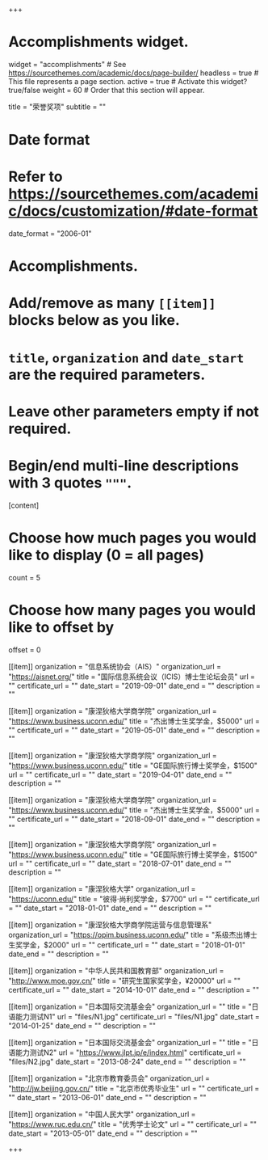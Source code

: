+++
# Accomplishments widget.
widget = "accomplishments"  # See https://sourcethemes.com/academic/docs/page-builder/
headless = true  # This file represents a page section.
active = true  # Activate this widget? true/false
weight = 60  # Order that this section will appear.

title = "荣誉奖项"
subtitle = ""

# Date format
#   Refer to https://sourcethemes.com/academic/docs/customization/#date-format
date_format = "2006-01"

# Accomplishments.
#   Add/remove as many `[[item]]` blocks below as you like.
#   `title`, `organization` and `date_start` are the required parameters.
#   Leave other parameters empty if not required.
#   Begin/end multi-line descriptions with 3 quotes `"""`.


[content]

# Choose how much pages you would like to display (0 = all pages)
  count = 5
  
# Choose how many pages you would like to offset by
  offset = 0


[[item]]
  organization = "信息系统协会（AIS）"
  organization_url = "https://aisnet.org/"
  title = "国际信息系统会议（ICIS）博士生论坛会员"
  url = ""
  certificate_url = ""
  date_start = "2019-09-01"
  date_end = ""
  description = ""

[[item]]
  organization = "康涅狄格大学商学院"
  organization_url = "https://www.business.uconn.edu/"
  title = "杰出博士生奖学金，$5000"
  url = ""
  certificate_url = ""
  date_start = "2019-05-01"
  date_end = ""
  description = ""
  
[[item]]
  organization = "康涅狄格大学商学院"
  organization_url = "https://www.business.uconn.edu/"
  title = "GE国际旅行博士奖学金，$1500"
  url = ""
  certificate_url = ""
  date_start = "2019-04-01"
  date_end = ""
  description = ""
  
[[item]]
  organization = "康涅狄格大学商学院"
  organization_url = "https://www.business.uconn.edu/"
  title = "杰出博士生奖学金，$5000"
  url = ""
  certificate_url = ""
  date_start = "2018-09-01"
  date_end = ""
  description = ""
  
  
[[item]]
  organization = "康涅狄格大学商学院"
  organization_url = "https://www.business.uconn.edu/"
  title = "GE国际旅行博士奖学金，$1500"
  url = ""
  certificate_url = ""
  date_start = "2018-07-01"
  date_end = ""
  description = ""
  
[[item]]
  organization = "康涅狄格大学"
  organization_url = "https://uconn.edu/"
  title = "彼得·尚利奖学金，$7700"
  url = ""
  certificate_url = ""
  date_start = "2018-01-01"
  date_end = ""
  description = ""  

[[item]]
  organization = "康涅狄格大学商学院运营与信息管理系"
  organization_url = "https://opim.business.uconn.edu/"
  title = "系级杰出博士生奖学金，$2000"
  url = ""
  certificate_url = ""
  date_start = "2018-01-01"
  date_end = ""
  description = ""
  
[[item]]
  organization = "中华人民共和国教育部"
  organization_url = "http://www.moe.gov.cn/"
  title = "研究生国家奖学金，¥20000"
  url = ""
  certificate_url = ""
  date_start = "2014-10-01"
  date_end = ""
  description = "" 
  
[[item]]
  organization = "日本国际交流基金会"
  organization_url = ""
  title = "日语能力测试N1"
  url = "files/N1.jpg"
  certificate_url = "files/N1.jpg"
  date_start = "2014-01-25"
  date_end = ""
  description = ""  

[[item]]
  organization = "日本国际交流基金会"
  organization_url = ""
  title = "日语能力测试N2"
  url = "https://www.jlpt.jp/e/index.html"
  certificate_url = "files/N2.jpg"
  date_start = "2013-08-24"
  date_end = ""
  description = ""  

[[item]]
  organization = "北京市教育委员会"
  organization_url = "http://jw.beijing.gov.cn/"
  title = "北京市优秀毕业生"
  url = ""
  certificate_url = ""
  date_start = "2013-06-01"
  date_end = ""
  description = ""   

[[item]]
  organization = "中国人民大学"
  organization_url = "https://www.ruc.edu.cn/"
  title = "优秀学士论文"
  url = ""
  certificate_url = ""
  date_start = "2013-05-01"
  date_end = ""
  description = ""  
  

+++
